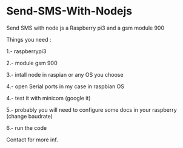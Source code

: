 # Send-SMS-With-Nodejs
Send SMS with node js a Raspberry pi3 and a gsm module 900

Things you need :

1.- raspberrypi3

2.- module gsm 900

3.- intall node in raspian or any OS you choose

4.- open Serial ports in my case in raspbian OS

4.- test it with minicom (google it)

5.- probably you will need to configure some docs in your raspberry (change baudrate)

6.- run the code

Contact for more inf. 
